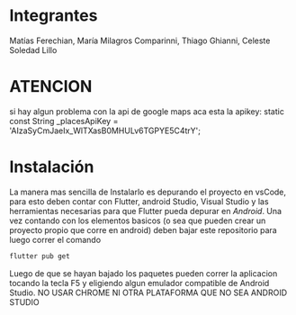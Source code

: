 # Integrantes
Matías Ferechian, María Milagros Comparinni, Thiago Ghianni, Celeste Soledad Lillo
# ATENCION
si hay algun problema con la api de google maps aca esta la apikey: 
static const String _placesApiKey = 'AIzaSyCmJaeIx_WlTXasB0MHULv6TGPYE5C4trY';
# Instalación 

La manera mas sencilla de Instalarlo es depurando el proyecto en vsCode, para esto deben contar con Flutter, android Studio, Visual Studio y las herramientas necesarias para que Flutter pueda depurar en *Android*. Una vez contando con los elementos basicos (o sea que pueden crear un proyecto propio que corre en android) deben bajar este repositorio para luego correr el comando 
```bash
flutter pub get
```

Luego de que se hayan bajado los paquetes pueden correr la aplicacion tocando la tecla F5 y eligiendo algun emulador compatible de Android Studio. NO USAR CHROME NI OTRA PLATAFORMA QUE NO SEA ANDROID STUDIO 
